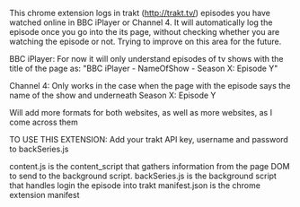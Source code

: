 This chrome extension logs in trakt (http://trakt.tv/) episodes you have watched online in BBC iPlayer or Channel 4.
It will automatically log the episode once you go into the its page, without checking whether you are watching the episode or not. Trying to improve on this area for the future.

BBC iPlayer:
For now it will only understand episodes of tv shows with the title of the page as: "BBC iPlayer - NameOfShow - Season X: Episode Y"

Channel 4:
Only works in the case when the page with the episode says the name of the show and underneath Season X: Episode Y

Will add more formats for both websites, as well as more websites, as I come across them

TO USE THIS EXTENSION:
Add your trakt API key, username and password to backSeries.js

content.js is the content_script that gathers information from the page DOM to send to the background script.
backSeries.js is the background script that handles login the episode into trakt
manifest.json is the chrome extension manifest


